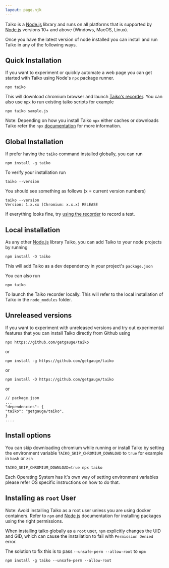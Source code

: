 ```yaml
---
layout: page.njk
---
```


Taiko is a [Node.js](https://nodejs.org) library and runs on all platforms that is
supported by [Node.js](https://nodejs.org) versions 10+ and above (Windows, MacOS, Linux). 

Once you have the latest version of node installed you can install
and run Taiko in any of the following ways.

## Quick Installation

If you want to experiment or quickly automate a web page you 
can get started with Taiko using Node's `npx` package runner. 

```
npx taiko
```

This will download chromium browser and launch [Taiko's recorder](/using_the_recorder). You can also use `npx` to run existing taiko 
scripts for example

```
npx taiko sample.js
```

Note: Depending on how you install Taiko `npx` either caches or downloads Taiko
refer the `npx` [documentation](https://blog.npmjs.org/post/162869356040/introducing-npx-an-npm-package-runner)
for more information.

## Global Installation

If prefer having the `taiko` command installed globally, you can run

```
npm install -g taiko
```

To verify your installation run

```
taiko --version
```

You should see something as follows (x = current version numbers)

```
taiko --version
Version: 1.x.xx (Chromium: x.x.x) RELEASE
```

If everything looks fine, try [using the recorder](using_the_recorder) to record a test.

## Local installation

As any other [Node.js](https://nodejs.org) library Taiko, you can add Taiko to your node projects 
by running

```
npm install -D taiko
```

This will add Taiko as a dev dependency in your project's `package.json`

You can also run 

```
npx taiko
```

To launch the Taiko recorder locally. This will refer to the local installation
of Taiko in the `node_modules` folder.

## Unreleased versions

If you want to experiment with unreleased versions and try out
experimental features that you can install Taiko directly from Github 
using 

```
npx https://github.com/getgauge/taiko
```

or

```
npm install -g https://github.com/getgauge/taiko
```

or 

```
npm install -D https://github.com/getgauge/taiko
```

or 

```
// package.json
...
"dependencies": {
"taiko": "getgauge/taiko",
}
....
```

## Install options

You can skip downloading chromium while running or install Taiko
by setting the environment variable `TAIKO_SKIP_CHROMIUM_DOWNLOAD`
to `true` for example in `bash` or `zsh`

```
TAIKO_SKIP_CHROMIUM_DOWNLOAD=true npx taiko
```

Each Operating System has it's own way of setting environment variables
please refer OS specific instructions on how to do that.

## Installing as `root` User

Note: Avoid installing Taiko as a root user unless you are using 
docker containers. Refer to `npm` and [Node js](https://nodejs.org) documentation for 
installing packages using the right permissions.

When installing taiko globally as a `root` user, `npm` explicitly changes the UID and GID,
which can cause the installation to fail with `Permission Denied` error.

The solution to fix this is to pass `--unsafe-perm --allow-root` to `npm`

```
npm install -g taiko --unsafe-perm --allow-root
```
